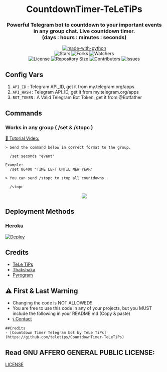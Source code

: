 <h1 align= center>CountdownTimer-TeLeTiPs</h1>
<h3 align = center>Powerful Telegram bot to countdown to your important events in any group chat. Live countdown timer.
<br>(days : hours : minutes : seconds)</h3>
<p align="center">
<a href="https://python.org"><img src="http://forthebadge.com/images/badges/made-with-python.svg" alt="made-with-python"></a>
<br>
    <img src="https://img.shields.io/github/stars/teletips/CountdownTimer-TeLeTiPs?style=for-the-badge" alt="Stars">
    <img src="https://img.shields.io/github/forks/teletips/CountdownTimer-TeLeTiPs?style=for-the-badge" alt="Forks">
    <img src="https://img.shields.io/github/watchers/teletips/CountdownTimer-TeLeTiPs?style=for-the-badge" alt="Watchers"> 
<br>
    <img src="https://img.shields.io/github/license/teletips/CountdownTimer-TeLeTiPs?style=for-the-badge" alt="License">
    <img src="https://img.shields.io/github/repo-size/teletips/CountdownTimer-TeLeTiPs?style=for-the-badge" alt="Repository Size">
    <img src="https://img.shields.io/github/contributors/teletips/CountdownTimer-TeLeTiPs?style=for-the-badge" alt="Contributors">
    <img src="https://img.shields.io/github/issues/teletips/CountdownTimer-TeLeTiPs?style=for-the-badge" alt="Issues">
</p>  

## Config Vars
1. `API_ID` : Telegram API_ID, get it from my.telegram.org/apps
2. `API_HASH` : Telegram API_ID, get it from my.telegram.org/apps
3. `BOT_TOKEN` : A Valid Telegram Bot Token, get it from @Botfather

## Commands
### Works in any group ( /set  &  /stopc )

[🎥 Tutorial Video: ](https://www.youtube.com/watch?v=nYSrgdIYdTw)

```
> Send the command below in correct format to the group.

  /set seconds "event"

Example:
  /set 86400 "TIME LEFT UNTIL NEW YEAR"
```
```
> You can send /stopc to stop all countdowns.

  /stopc
```
<p align="center">
<img src="https://telegra.ph/file/432ce18d60b1f07294d50.jpg">
<p>
 
## Deployment Methods

### Heroku

[![Deploy](https://www.herokucdn.com/deploy/button.svg)](https://heroku.com/deploy?template=https://github.com/spacerabbit/CountdownTimer-TeLeTiPs)
    
## Credits
- [TeLe TiPs](https://github.com/teletips)
- [Thakshaka](https://t.me/thakshakar)
- [Pyrogram](https://github.com/pyrogram/pyrogram)

## ⚠️ First & Last Warning

- Changing the code is NOT ALLOWED!!    
- You are free to use this code in any of your projects, but you MUST include the following in your README.md (Copy & paste)
- [📞 Contact](https://t.me/tele_gram_tips_bot)
```
##Credits
- [Countdown Timer Telegram bot by TeLe TiPs] (https://github.com/teletips/CountdownTimer-TeLeTiPs)
```
## Read GNU AFFERO GENERAL PUBLIC LICENSE: 
[LICENSE](https://github.com/teletips/CountdownTimer-TeLeTiPs/blob/main/LICENSE)
